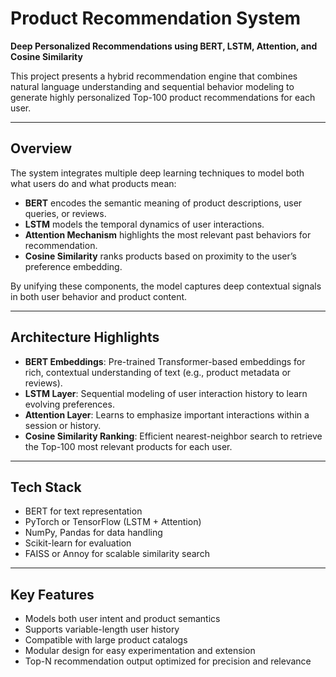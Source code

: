 # Product Recommendation System  
**Deep Personalized Recommendations using BERT, LSTM, Attention, and Cosine Similarity**

This project presents a hybrid recommendation engine that combines natural language understanding and sequential behavior modeling to generate highly personalized Top-100 product recommendations for each user.

---

## Overview

The system integrates multiple deep learning techniques to model both what users do and what products mean:

- **BERT** encodes the semantic meaning of product descriptions, user queries, or reviews.
- **LSTM** models the temporal dynamics of user interactions.
- **Attention Mechanism** highlights the most relevant past behaviors for recommendation.
- **Cosine Similarity** ranks products based on proximity to the user’s preference embedding.

By unifying these components, the model captures deep contextual signals in both user behavior and product content.

---

## Architecture Highlights

- **BERT Embeddings**: Pre-trained Transformer-based embeddings for rich, contextual understanding of text (e.g., product metadata or reviews).
- **LSTM Layer**: Sequential modeling of user interaction history to learn evolving preferences.
- **Attention Layer**: Learns to emphasize important interactions within a session or history.
- **Cosine Similarity Ranking**: Efficient nearest-neighbor search to retrieve the Top-100 most relevant products for each user.

---

## Tech Stack

- BERT for text representation
- PyTorch or TensorFlow (LSTM + Attention)
- NumPy, Pandas for data handling
- Scikit-learn for evaluation
- FAISS or Annoy for scalable similarity search

---

## Key Features

- Models both user intent and product semantics
- Supports variable-length user history
- Compatible with large product catalogs
- Modular design for easy experimentation and extension
- Top-N recommendation output optimized for precision and relevance
